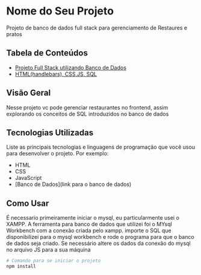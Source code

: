 # Nome do Seu Projeto

Projeto de banco de dados full stack para gerenciamento de Restaures e pratos

## Tabela de Conteúdos

- [Projeto Full Stack utilizando Banco de Dados](#visão-geral)
- [HTML(handlebars), CSS,JS, SQL](#tecnologias-utilizadas)

## Visão Geral

Nesse projeto vc pode gerenciar restaurantes no frontend, assim explorando os conceitos de SQL introduzidos no banco de dados

## Tecnologias Utilizadas

Liste as principais tecnologias e linguagens de programação que você usou para desenvolver o projeto. Por exemplo:

- HTML
- CSS
- JavaScript
- [Banco de Dados](link para o banco de dados)

## Como Usar

É necessario primeiramente iniciar o mysql, eu particularmente usei o XAMPP. A ferramenta para banco de dados que utilizei foi o MYsql Workbench com a conexão criada pelo xampp.
importe o SQL que disponibilizei para o mysql workbench e rode o programa para que o banco de dados seja criado.
Se necessário altere os dados da conexão do mysql no arquivo JS para a sua máquina 

```bash
# Comando para se iniciar o projeto
npm install


